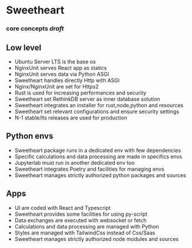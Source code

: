 # Sweetheart
### core concepts *draft*

## Low level

* Ubuntu Server LTS is the base os
* NginxUnit serves React app as statics
* NginxUnit serves data via Python ASGI
* Sweetheart handles directly Http with ASGI
* Nginx/NginxUnit are set for Https2
* Rust is used for increasing performances and security
* Sweetheart set RethinkDB server as inner database solution
* Sweetheart integrates an installer for rust,node,python and resources
* Sweetheart set relevant configurations and ensure security settings
* N-1 stable/lts releases are used for production

## Python envs

* Sweetheart package runs in a dedicated env with few dependencies
* Specific calculations and data processing are made in specifics envs
* Jupyterlab must run in another dedicated env too
* Sweetheart integrates Poetry and facilities for managing envs
* Sweetheart manages strictly authorized python packages and sources

## Apps 

* UI are coded with React and Typescript
* Sweetheart provides some facilities for using py-script
* Data exchanges are executed with websocket or fetch
* Calculations and data processing are managed with Python
* Styles are managed with TailwindCss instead of Css/Saas
* Sweetheart manages strictly authorized node modules and sources
